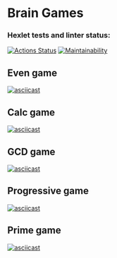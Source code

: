# Brain Games

### Hexlet tests and linter status:

[![Actions Status](https://github.com/denbon05/java-project-lvl1/workflows/hexlet-check/badge.svg)](https://github.com/denbon05/java-project-lvl1/actions)
[![Maintainability](https://api.codeclimate.com/v1/badges/bdb4a8fec536ec65d99b/maintainability)](https://codeclimate.com/github/denbon05/java-project-lvl1/maintainability)

<!-- [![Test Coverage](https://api.codeclimate.com/v1/badges/bdb4a8fec536ec65d99b/test_coverage)](https://codeclimate.com/github/denbon05/java-project-lvl1/test_coverage) -->

## Even game

[![asciicast](https://asciinema.org/a/505335.svg)](https://asciinema.org/a/505335)

## Calc game

[![asciicast](https://asciinema.org/a/505474.svg)](https://asciinema.org/a/505474)

## GCD game

[![asciicast](https://asciinema.org/a/505634.svg)](https://asciinema.org/a/505634)

## Progressive game

[![asciicast](https://asciinema.org/a/505649.svg)](https://asciinema.org/a/505649)

## Prime game

[![asciicast](https://asciinema.org/a/505660.svg)](https://asciinema.org/a/505660)
